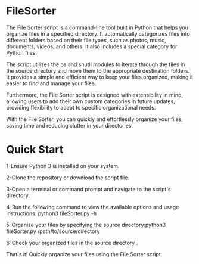 # FileSorter

The File Sorter script is a command-line tool built in Python that helps you organize files in a specified directory. It automatically categorizes files into different folders based on their file types, such as photos, music, documents, videos, and others. It also includes a special category for Python files.

The script utilizes the os and shutil modules to iterate through the files in the source directory and move them to the appropriate destination folders. It provides a simple and efficient way to keep your files organized, making it easier to find and manage your files.

Furthermore, the File Sorter script is designed with extensibility in mind, allowing users to add their own custom categories in future updates, providing flexibility to adapt to specific organizational needs.

With the File Sorter, you can quickly and effortlessly organize your files, saving time and reducing clutter in your directories.


# Quick Start

1-Ensure Python 3 is installed on your system.

2-Clone the repository or download the script file.

3-Open a terminal or command prompt and navigate to the script's directory.

4-Run the following command to view the available options and usage instructions: python3 fileSorter.py -h

5-Organize your files by specifying the source directory:python3 fileSorter.py /path/to/source/directory

6-Check your organized files in the source directory .

That's it! Quickly organize your files using the File Sorter script.
